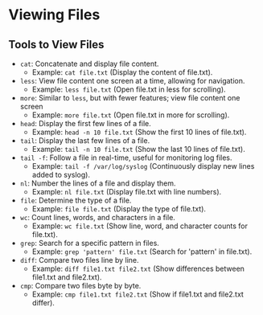 # Viewing Files

## Tools to View Files

- `cat`: Concatenate and display file content.
  - Example: `cat file.txt` (Display the content of file.txt).
- `less`: View file content one screen at a time, allowing for navigation.
  - Example: `less file.txt` (Open file.txt in less for scrolling).
- `more`: Similar to `less`, but with fewer features; view file content one screen
  - Example: `more file.txt` (Open file.txt in more for scrolling).
- `head`: Display the first few lines of a file.
  - Example: `head -n 10 file.txt` (Show the first 10 lines of file.txt).
- `tail`: Display the last few lines of a file.
  - Example: `tail -n 10 file.txt` (Show the last 10 lines of file.txt).
- `tail -f`: Follow a file in real-time, useful for monitoring log files.
  - Example: `tail -f /var/log/syslog` (Continuously display new lines added to syslog).
- `nl`: Number the lines of a file and display them.
  - Example: `nl file.txt` (Display file.txt with line numbers).
- `file`: Determine the type of a file.
  - Example: `file file.txt` (Display the type of file.txt).
- `wc`: Count lines, words, and characters in a file.
  - Example: `wc file.txt` (Show line, word, and character counts for file.txt).
- `grep`: Search for a specific pattern in files.
  - Example: `grep 'pattern' file.txt` (Search for 'pattern' in file.txt).
- `diff`: Compare two files line by line.
  - Example: `diff file1.txt file2.txt` (Show differences between file1.txt and file2.txt).
- `cmp`: Compare two files byte by byte.
  - Example: `cmp file1.txt file2.txt` (Show if file1.txt and file2.txt differ).
